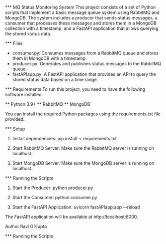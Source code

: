*** MQ Status Monitoring System
This project consists of a set of Python scripts that implement a basic message queue system using RabbitMQ and MongoDB. The system includes a producer that sends status messages, a consumer that processes these messages and stores them in a MongoDB collection with a timestamp, and a FastAPI application that allows querying the stored status data.

*** Files
* consumer.py: Consumes messages from a RabbitMQ queue and stores them in MongoDB with a timestamp.
* producer.py: Generates and publishes status messages to the RabbitMQ queue.
* fastAPIapp.py: A FastAPI application that provides an API to query the stored status data based on a time range.

*** Requirements
To run this project, you need to have the following software installed:

** Python 3.9+
** RabbitMQ
** MongoDB

You can install the required Python packages using the requirements.txt file provided.

*** Setup
1. Install dependencies:
pip install -r requirements.txt

2. Start RabbitMQ Server:
Make sure the RabbitMQ server is running on localhost.

3. Start MongoDB Server:
Make sure the MongoDB server is running on localhost.

*** Running the Scripts
1. Start the Producer:
python producer.py

2. Start the Consumer:
python consumer.py

3. Start the FastAPI Application:
uvicorn fastAPIapp:app --reload

The FastAPI application will be available at http://localhost:8000.

Author
Ravi G%upta

*** Running the Scripts



